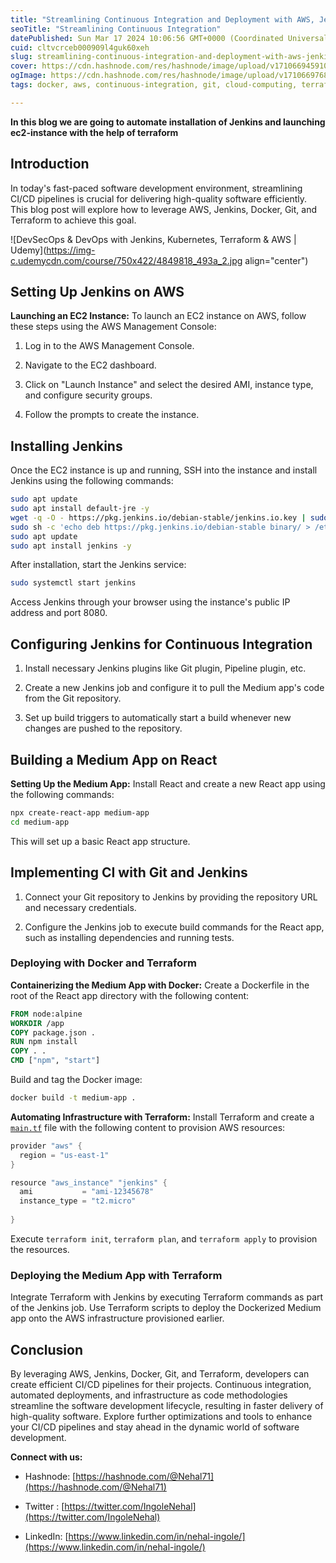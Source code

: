 ```yaml
---
title: "Streamlining Continuous Integration and Deployment with AWS, Jenkins, Docker, Git, and Terraform"
seoTitle: "Streamlining Continuous Integration"
datePublished: Sun Mar 17 2024 10:06:56 GMT+0000 (Coordinated Universal Time)
cuid: cltvcrceb000909l4guk60xeh
slug: streamlining-continuous-integration-and-deployment-with-aws-jenkins-docker-git-and-terraform
cover: https://cdn.hashnode.com/res/hashnode/image/upload/v1710669459102/319862e8-1366-44bb-8695-66faa00ce9cc.jpeg
ogImage: https://cdn.hashnode.com/res/hashnode/image/upload/v1710669768703/6a513019-b27f-43be-85e6-fb2e4c1daabe.jpeg
tags: docker, aws, continuous-integration, git, cloud-computing, terraform, jenkins, dockerfile, learning-journey, terraform-cloud, docker-network, learn-in-public, jenkins-pipeline

---
```


**In this blog we are going to automate installation of Jenkins and launching ec2-instance with the help of terraform**

## Introduction

In today's fast-paced software development environment, streamlining CI/CD pipelines is crucial for delivering high-quality software efficiently. This blog post will explore how to leverage AWS, Jenkins, Docker, Git, and Terraform to achieve this goal.

![DevSecOps & DevOps with Jenkins, Kubernetes, Terraform & AWS | Udemy](https://img-c.udemycdn.com/course/750x422/4849818_493a_2.jpg align="center")

## **Setting Up Jenkins on AWS**

**Launching an EC2 Instance:** To launch an EC2 instance on AWS, follow these steps using the AWS Management Console:

1. Log in to the AWS Management Console.
    
2. Navigate to the EC2 dashboard.
    
3. Click on "Launch Instance" and select the desired AMI, instance type, and configure security groups.
    
4. Follow the prompts to create the instance.
    

## **Installing Jenkins**

Once the EC2 instance is up and running, SSH into the instance and install Jenkins using the following commands:

```bash
sudo apt update
sudo apt install default-jre -y
wget -q -O - https://pkg.jenkins.io/debian-stable/jenkins.io.key | sudo apt-key add -
sudo sh -c 'echo deb https://pkg.jenkins.io/debian-stable binary/ > /etc/apt/sources.list.d/jenkins.list'
sudo apt update
sudo apt install jenkins -y
```

After installation, start the Jenkins service:

```bash
sudo systemctl start jenkins
```

Access Jenkins through your browser using the instance's public IP address and port 8080.

## **Configuring Jenkins for Continuous Integration**

1. Install necessary Jenkins plugins like Git plugin, Pipeline plugin, etc.
    
2. Create a new Jenkins job and configure it to pull the Medium app's code from the Git repository.
    
3. Set up build triggers to automatically start a build whenever new changes are pushed to the repository.
    

## **Building a Medium App on React**

**Setting Up the Medium App:** Install React and create a new React app using the following commands:

```bash
npx create-react-app medium-app
cd medium-app
```

This will set up a basic React app structure.

## **Implementing CI with Git and Jenkins**

1. Connect your Git repository to Jenkins by providing the repository URL and necessary credentials.
    
2. Configure the Jenkins job to execute build commands for the React app, such as installing dependencies and running tests.
    

### **Deploying with Docker and Terraform**

**Containerizing the Medium App with Docker:** Create a Dockerfile in the root of the React app directory with the following content:

```Dockerfile
FROM node:alpine
WORKDIR /app
COPY package.json .
RUN npm install
COPY . .
CMD ["npm", "start"]
```

Build and tag the Docker image:

```bash
docker build -t medium-app .
```

**Automating Infrastructure with Terraform:** Install Terraform and create a [`main.tf`](http://main.tf) file with the following content to provision AWS resources:

```powershell
provider "aws" {
  region = "us-east-1"
}

resource "aws_instance" "jenkins" {
  ami           = "ami-12345678"
  instance_type = "t2.micro"
 
}
```

Execute `terraform init`, `terraform plan`, and `terraform apply` to provision the resources.

### **Deploying the Medium App with Terraform**

Integrate Terraform with Jenkins by executing Terraform commands as part of the Jenkins job. Use Terraform scripts to deploy the Dockerized Medium app onto the AWS infrastructure provisioned earlier.

## **Conclusion**

By leveraging AWS, Jenkins, Docker, Git, and Terraform, developers can create efficient CI/CD pipelines for their projects. Continuous integration, automated deployments, and infrastructure as code methodologies streamline the software development lifecycle, resulting in faster delivery of high-quality software. Explore further optimizations and tools to enhance your CI/CD pipelines and stay ahead in the dynamic world of software development.

**Connect with us:**

* Hashnode: [https://hashnode.com/@Nehal71](https://hashnode.com/@Nehal71)
    
* Twitter : [https://twitter.com/IngoleNehal](https://twitter.com/IngoleNehal)
    
* LinkedIn: [https://www.linkedin.com/in/nehal-ingole/](https://www.linkedin.com/in/nehal-ingole/)